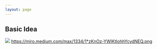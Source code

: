 ```yaml
---
layout: page
--- 
```


## Basic Idea

![]({{site.baseurl}}/images/scilib.png)
https://miro.medium.com/max/1334/1*zKnOz-YWIKtIohhYcydNEQ.png
